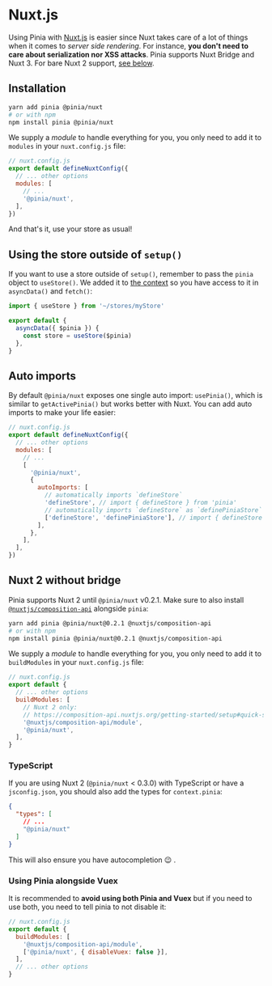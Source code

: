 # Nuxt.js

Using Pinia with [Nuxt.js](https://nuxtjs.org/) is easier since Nuxt takes care of a lot of things when it comes to _server side rendering_. For instance, **you don't need to care about serialization nor XSS attacks**. Pinia supports Nuxt Bridge and Nuxt 3. For bare Nuxt 2 support, [see below](#nuxt-2-without-bridge).

## Installation

```bash
yarn add pinia @pinia/nuxt
# or with npm
npm install pinia @pinia/nuxt
```

We supply a _module_ to handle everything for you, you only need to add it to `modules` in your `nuxt.config.js` file:

```js
// nuxt.config.js
export default defineNuxtConfig({
  // ... other options
  modules: [
    // ...
    '@pinia/nuxt',
  ],
})
```

And that's it, use your store as usual!

## Using the store outside of `setup()`

If you want to use a store outside of `setup()`, remember to pass the `pinia` object to `useStore()`. We added it to [the context](https://nuxtjs.org/docs/2.x/internals-glossary/context) so you have access to it in `asyncData()` and `fetch()`:

```js
import { useStore } from '~/stores/myStore'

export default {
  asyncData({ $pinia }) {
    const store = useStore($pinia)
  },
}
```

## Auto imports

By default `@pinia/nuxt` exposes one single auto import: `usePinia()`, which is similar to `getActivePinia()` but works better with Nuxt. You can add auto imports to make your life easier:

```js
// nuxt.config.js
export default defineNuxtConfig({
  // ... other options
  modules: [
    // ...
    [
      '@pinia/nuxt',
      {
        autoImports: [
          // automatically imports `defineStore`
          'defineStore', // import { defineStore } from 'pinia'
          // automatically imports `defineStore` as `definePiniaStore`
          ['defineStore', 'definePiniaStore'], // import { defineStore as definePiniaStore } from 'pinia'
        ],
      },
    ],
  ],
})
```

## Nuxt 2 without bridge

Pinia supports Nuxt 2 until `@pinia/nuxt` v0.2.1. Make sure to also install [`@nuxtjs/composition-api`](https://composition-api.nuxtjs.org/) alongside `pinia`:

```bash
yarn add pinia @pinia/nuxt@0.2.1 @nuxtjs/composition-api
# or with npm
npm install pinia @pinia/nuxt@0.2.1 @nuxtjs/composition-api
```

We supply a _module_ to handle everything for you, you only need to add it to `buildModules` in your `nuxt.config.js` file:

```js
// nuxt.config.js
export default {
  // ... other options
  buildModules: [
    // Nuxt 2 only:
    // https://composition-api.nuxtjs.org/getting-started/setup#quick-start
    '@nuxtjs/composition-api/module',
    '@pinia/nuxt',
  ],
}
```

### TypeScript

If you are using Nuxt 2 (`@pinia/nuxt` < 0.3.0) with TypeScript or have a `jsconfig.json`, you should also add the types for `context.pinia`:

```json
{
  "types": [
    // ...
    "@pinia/nuxt"
  ]
}
```

This will also ensure you have autocompletion 😉 .

### Using Pinia alongside Vuex

It is recommended to **avoid using both Pinia and Vuex** but if you need to use both, you need to tell pinia to not disable it:

```js
// nuxt.config.js
export default {
  buildModules: [
    '@nuxtjs/composition-api/module',
    ['@pinia/nuxt', { disableVuex: false }],
  ],
  // ... other options
}
```
